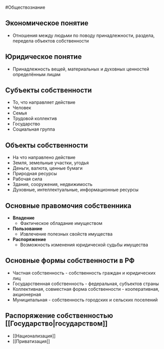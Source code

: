 #Обществознание
## Экономическое понятие 
- Отношения между людьми по поводу принадлежности, раздела, передела объектов собственности 
## Юридическое понятие 
- Принадлежность вещей, материальных и духовных ценностей определённым лицам
## Субъекты собственности 
- То, что направляет действие 
- Человек
- Семья
- Трудовой коллектив 
- Государство 
- Социальная группа 
## Объекты собственности 
- На что направлено действие 
- Земля, земельные участки, угодья 
- Деньги, валюта, ценные бумаги 
- Природная ресурсы
- Рабочая сила 
- Здания, сооружения, недвижимость 
- Духовные, интеллектуальные, информационные ресурсы 
## Основные правомочия собственника 
- **Владение**
    - Фактическое обладание имуществом 
- **Пользование** 
    - Извлечение полезных свойств имущества 
- **Распоряжение**
    - Возможность изменения юридической судьбы имущества 
## Основные формы собственности в РФ
- Частная собственность - собственность граждан и юридических лиц 
- Государственная собственность - федеральная, субъектов страны
- Коллективная, совместная форма собственности  - кооперативная, акционерная 
- Муниципальная - собственность городских и сельских поселений 
## Распоряжение собственностью [[Государство|государством]]
- [[Национализация]]
- [[Приватизация]]
